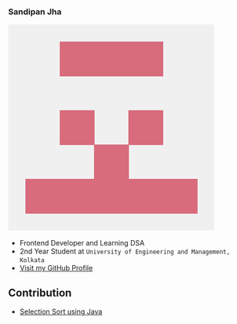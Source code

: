 ### Sandipan Jha
![Profile Picture](static/images/sandipanjha.png)
- Frontend Developer and Learning DSA
- 2nd Year Student at ```University of Engineering and Management, Kolkata```
- [Visit my GitHub Profile](https://github.com/Sandipan3)

## Contribution
- [Selection Sort using Java](.../Java/Algorithms/Sorting/Selection_Sort.java)

